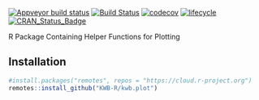 [![Appveyor build status](https://ci.appveyor.com/api/projects/status/ljocere3ptnxw589/branch/master?svg=true)](https://ci.appveyor.com/project/KWB-R/kwb-plot/branch/master)
[![Build Status](https://travis-ci.org/KWB-R/kwb.plot.svg?branch=master)](https://travis-ci.org/KWB-R/kwb.plot)
[![codecov](https://codecov.io/github/KWB-R/kwb.plot/branch/master/graphs/badge.svg)](https://codecov.io/github/KWB-R/kwb.plot)
[![lifecycle](https://img.shields.io/badge/lifecycle-stable-brightgreen.svg)](https://www.tidyverse.org/lifecycle/#stable)
[![CRAN_Status_Badge](http://www.r-pkg.org/badges/version/kwb.plot)](http://cran.r-project.org/package=kwb.plot)

R Package Containing Helper Functions for Plotting

## Installation

```r
#install.packages("remotes", repos = "https://cloud.r-project.org")
remotes::install_github("KWB-R/kwb.plot")
```